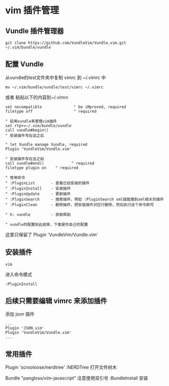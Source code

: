 # vim 插件管理
## Vundle 插件管理器
``` 
git clone https://github.com/VundleVim/Vundle.vim.git ~/.vim/bundle/vundle
```
## 配置 Vundle
从vundle的test文件夹中复制 vimrc 到 ~/.vimrc 中 
```
mv ~/.vim/bundle/vundle/test/vimrc ~/.vimrc
```
或者 
粘贴以下的内容到~/.vimrc
```
set nocompatible              " be iMproved, required
filetype off                  " required

" 启用vundle来管理vim插件
set rtp+=~/.vim/bundle/vundle
call vundle#begin()
" 安装插件写在这之后

" let Vundle manage Vundle, required
Plugin 'VundleVim/Vundle.vim'

" 安装插件写在这之前
call vundle#end()            " required
filetype plugin on    " required

" 常用命令
" :PluginList       - 查看已经安装的插件
" :PluginInstall    - 安装插件
" :PluginUpdate     - 更新插件
" :PluginSearch     - 搜索插件，例如 :PluginSearch xml就能搜到xml相关的插件
" :PluginClean      - 删除插件，把安装插件对应行删除，然后执行这个命令即可

" h: vundle         - 获取帮助

" vundle的配置到此结束，下面是你自己的配置
``` 
这里只保留了 Plugin 'VundleVim/Vundle.vim' 

## 安装插件
```
vim 
```
进入命令模式
```
:PluginInstall
```
## 后续只需要编辑 vimrc 来添加插件
添加 json 插件 
```
...
Plugin 'JSON.vim'
Plugin 'VundleVim/Vundle.vim'
...
```

## 常用插件
Plugin 'scrooloose/nerdtree'
:NERDTree 打开文件树木

Bundle "pangloss/vim-javascript" 
注意使用双引号 
:BundleInstall 安装 


